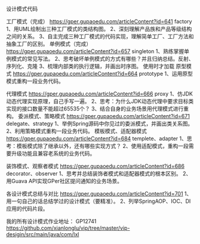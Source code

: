 设计模式代码

工厂模式（完成）	https://gper.gupaoedu.com/articleContent?id=641			factory
	1、用UML绘制出三种工厂模式的类结构图。
	2、深刻理解产品族和产品等级结构之间的关系。
	3、自主完成三种工厂模式的代码实现，理解简单工厂、工厂方法和抽象工厂的区别。
单例模式（完成）	https://gper.gupaoedu.com/articleContent?id=657			singleton
	1、熟练掌握单例模式的常见写法。
	2、思考破坏单例模式的方式有哪些？并且归纳总结。反射、序列化、克隆
	3、梳理内部类的执行逻辑，并画出时序图。 使用时才加载
原型模式		https://gper.gupaoedu.com/articleContent?id=664			prototype
	1、运用原型模式重构一段业务代码。

代理模式		https://gper.gupaoedu.com/articleContent?id=666			proxy
1、仿JDK动态代理实现原理，自己手写一遍。
2、思考：为什么JDK动态代理中要求目标类实现的接口数量不能超过65535个？
3、结合自身的业务场景用代理模式进行重构。
委派模式、策略模式	https://gper.gupaoedu.com/articleContent?id=671		delegate、strategy
	1、举例Spring源码中你见过的委派模式，并画出类关系图。
	2、利用策略模式重构一段业务代码。
模板模式、适配器模式	https://gper.gupaoedu.com/articleContent?id=684		templete、adapter
	1、思考：模板模式除了继承以外，还有哪些实现方式？
	2、使用适配模式，重构一段需要升级功能且兼容老系统的业务代码。

装饰模式、观察者模式	https://gper.gupaoedu.com/articleContent?id=686		decorator、observer
1、思考并总结装饰者模式和适配器模式的根本区别。
2、用Guava API实现GPer社区提问通知的业务场景。

各设计模式总结与对比	https://gper.gupaoedu.com/articleContent?id=701
1、用一句自己的话总结学过的设计模式（要精准）。
2、列举SpringAOP、IOC、DI应用的代码片段。


我的所有设计模式作业地址：
GP12741 https://github.com/xianlonglu/vip/tree/master/vip-desigin/src/main/java/com/lxl